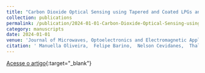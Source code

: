 ```yaml
---
title: "Carbon Dioxide Optical Sensing using Tapered and Coated LPGs and Neural Networks"
collection: publications
permalink: /publication/2024-01-01-Carbon-Dioxide-Optical-Sensing-using-Tapered-and-Coated-LPGs-and-Neural-Networks
category: manuscripts
date: 2024-01-01
venue: 'Journal of Microwaves, Optoelectronics and Electromagnetic Applications'
citation: ' Manuella Oliveira,  Felipe Barino,  Nelson Cevidanes,  Thales Curty,  Ulysses Vitor,  Jose Souto,  Pablo Acedo,  Diogo Coelho,  Alexandre Santos, &quot;Carbon Dioxide Optical Sensing using Tapered and Coated LPGs and Neural Networks.&quot; Journal of Microwaves, Optoelectronics and Electromagnetic Applications, 2024.'
---
```

[Acesse o artigo](https://doi.org/10.1590/2179-10742024v23i3278956){:target="_blank"}
